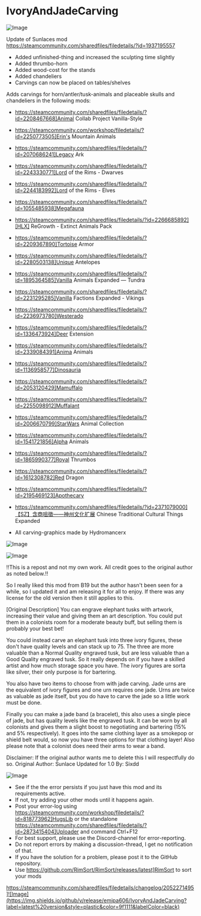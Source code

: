 # IvoryAndJadeCarving

![Image](https://i.imgur.com/buuPQel.png)

Update of Sunlaces mod
https://steamcommunity.com/sharedfiles/filedetails/?id=1937195557

- Added unfinished-thing and increased the sculpting time slightly
- Added thrumbo-horn
- Added wood-cost for the stands
- Added chandeliers
- Carvings can now be placed on tables/shelves

Adds carvings for horn/antler/tusk-animals and placeable skulls and chandeliers in the following mods:


- https://steamcommunity.com/sharedfiles/filedetails/?id=2208467668]Animal Collab Project Vanilla-Style
- https://steamcommunity.com/workshop/filedetails/?id=2250773505]Erin's Mountain Animals
- https://steamcommunity.com/sharedfiles/filedetails/?id=2070686241]Legacy Ark
- https://steamcommunity.com/sharedfiles/filedetails/?id=2243330771]Lord of the Rims - Dwarves
- https://steamcommunity.com/sharedfiles/filedetails/?id=2244183992]Lord of the Rims - Elves
- https://steamcommunity.com/sharedfiles/filedetails/?id=1055485938]Megafauna
- https://steamcommunity.com/sharedfiles/filedetails/?id=2266685892][HLX] ReGrowth - Extinct Animals Pack
- https://steamcommunity.com/sharedfiles/filedetails/?id=2209367890]Tortoise Armor
- https://steamcommunity.com/sharedfiles/filedetails/?id=2280503138]Unique Antelopes
- https://steamcommunity.com/sharedfiles/filedetails/?id=1895364585]Vanilla Animals Expanded — Tundra
- https://steamcommunity.com/sharedfiles/filedetails/?id=2231295285]Vanilla Factions Expanded - Vikings
- https://steamcommunity.com/sharedfiles/filedetails/?id=2236973780]Westerado
- https://steamcommunity.com/sharedfiles/filedetails/?id=1336473924]Deer Extension
- https://steamcommunity.com/sharedfiles/filedetails/?id=2339084391]Anima Animals
- https://steamcommunity.com/sharedfiles/filedetails/?id=1136958577]Dinosauria
- https://steamcommunity.com/sharedfiles/filedetails/?id=2053120429]Mamuffalo
- https://steamcommunity.com/sharedfiles/filedetails/?id=2255098912]Muffalant
- https://steamcommunity.com/sharedfiles/filedetails/?id=2006670799]StarWars Animal Collection
- https://steamcommunity.com/sharedfiles/filedetails/?id=1541721856]Alpha Animals
- https://steamcommunity.com/sharedfiles/filedetails/?id=1865990377]Royal Thrumbos
- https://steamcommunity.com/sharedfiles/filedetails/?id=1612308782]Red Dragon
- https://steamcommunity.com/sharedfiles/filedetails/?id=2195469123]Apothecary
- https://steamcommunity.com/sharedfiles/filedetails/?id=2371079000]【SZ】含商咀徵——神州文化扩展 Chinese Traditional Cultural Things Expanded



- All carving-graphics made by Hydromancerx

![Image](https://i.imgur.com/pufA0kM.png)

	
![Image](https://i.imgur.com/Z4GOv8H.png)


!!This is a repost and not my own work. All credit goes to the original author as noted below.!!

So I really liked this mod from B19 but the author hasn't been seen for a while, so I updated it and am releasing it for all to enjoy. If there was any license for the old version then it still applies to this.

[Original Description]
You can engrave elephant tusks with artwork, increasing their value and giving them an art description. You could put them in a colonists room for a moderate beauty buff, but selling them is probably your best bet!

You could instead carve an elephant tusk into three ivory figures, these don't have quality levels and can stack up to 75. The three are more valuable than a Normal Quality engraved tusk, but are less valuable than a Good Quality engraved tusk. So it really depends on if you have a skilled artist and how much storage space you have. The ivory figures are sorta like silver, their only purpose is for bartering.

You also have two items to choose from with jade carving. Jade urns are the equivalent of ivory figures and one urn requires one jade. Urns are twice as valuable as jade itself, but you do have to carve the jade so a little work must be done.

Finally you can make a jade band (a bracelet), this also uses a single piece of jade, but has quality levels like the engraved tusk. It can be worn by all colonists and gives them a slight boost to negotiating and bartering (15% and 5% respectively). It goes into the same clothing layer as a smokepop or shield belt would, so now you have three options for that clothing layer! Also please note that a colonist does need their arms to wear a band.

Disclaimer:
If the original author wants me to delete this I will respectfully do so.
Original Author: Sunlace
Updated for 1.0 By: Sixdd


![Image](https://i.imgur.com/PwoNOj4.png)



-  See if the the error persists if you just have this mod and its requirements active.
-  If not, try adding your other mods until it happens again.
-  Post your error-log using https://steamcommunity.com/workshop/filedetails/?id=818773962]HugsLib or the standalone https://steamcommunity.com/sharedfiles/filedetails/?id=2873415404]Uploader and command Ctrl+F12
-  For best support, please use the Discord-channel for error-reporting.
-  Do not report errors by making a discussion-thread, I get no notification of that.
-  If you have the solution for a problem, please post it to the GitHub repository.
-  Use https://github.com/RimSort/RimSort/releases/latest]RimSort to sort your mods



https://steamcommunity.com/sharedfiles/filedetails/changelog/2052271495]![Image](https://img.shields.io/github/v/release/emipa606/IvoryAndJadeCarving?label=latest%20version&style=plastic&color=9f1111&labelColor=black)

